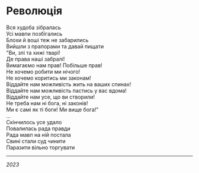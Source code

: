# Революція

Вся худоба зібралась <br>
Усі мавпи позбігались <br>
Блохи й воші теж не забарились <br>
Вийшли з прапорами та давай пищати <br>
"Ви, злі та хижі тварі! <br>
Де права наші забралі! <br>
Вимагаємо нам прав! Побільше прав! <br>
Не хочемо робити ми нічого! <br>
Не хочемо коритись ми законам! <br>
Віддайте нам можливість жить на ваших спинах! <br>
Віддайте нам можливість пастись у вас вдома! <br>
Віддайте нам усе, що ви створили! <br>
Не треба нам ні бога, ні законів! <br>
Ми є самі як ті боги! Ми вище бога!" <br>
... <br>
Скінчилось усе удало <br>
Повалилась рада правди <br>
Рада мавп на ній постала <br>
Свині стали суд чинити <br>
Паразити вільно торгувати

---

_2023_